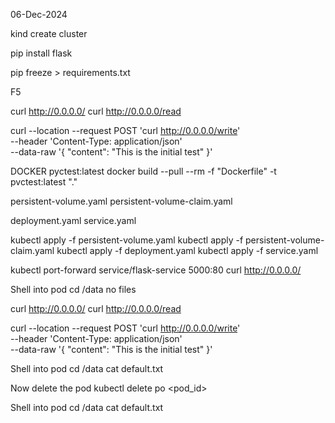 06-Dec-2024

kind create cluster

pip install flask

pip freeze > requirements.txt

F5

curl http://0.0.0.0/
curl http://0.0.0.0/read

curl --location --request POST 'curl http://0.0.0.0/write' \
--header 'Content-Type: application/json' \
--data-raw '{
    "content": "This is the initial test"
}'


DOCKER
pyctest:latest
docker build --pull --rm -f "Dockerfile" -t pvctest:latest "." 


persistent-volume.yaml
persistent-volume-claim.yaml

deployment.yaml
service.yaml


kubectl apply -f persistent-volume.yaml
kubectl apply -f persistent-volume-claim.yaml
kubectl apply -f deployment.yaml
kubectl apply -f service.yaml


kubectl port-forward service/flask-service 5000:80
curl http://0.0.0.0/


Shell into pod
cd /data
no files


curl http://0.0.0.0/
curl http://0.0.0.0/read

curl --location --request POST 'curl http://0.0.0.0/write' \
--header 'Content-Type: application/json' \
--data-raw '{
    "content": "This is the initial test"
}'


Shell into pod
cd /data
cat default.txt


Now delete the pod
kubectl delete po <pod_id>

Shell into pod
cd /data
cat default.txt